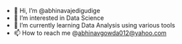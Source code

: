 - 👋 Hi, I’m @abhinavajedigudige
- 👀 I’m interested in Data Science
- 🌱 I’m currently learning Data Analysis using various tools
- 📫 How to reach me @abhinavgowda012@yahoo.com


<!---
abhinavajedigudige/abhinavajedigudige is a ✨ special ✨ repository because its `README.md` (this file) appears on your GitHub profile.
You can click the Preview link to take a look at your changes.
--->
